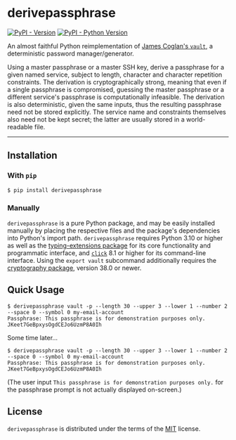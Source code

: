 # derivepassphrase

[![PyPI - Version](https://img.shields.io/pypi/v/derivepassphrase.svg)](https://pypi.org/project/derivepassphrase)
[![PyPI - Python Version](https://img.shields.io/pypi/pyversions/derivepassphrase.svg)](https://pypi.org/project/derivepassphrase)

An almost faithful Python reimplementation of [James Coglan's `vault`][VAULT], a deterministic password manager/generator.

Using a master passphrase or a master SSH key, derive a passphrase for a given named service, subject to length, character and character repetition constraints.
The derivation is cryptographically strong, meaning that even if a single passphrase is compromised, guessing the master passphrase or a different service's passphrase is computationally infeasible.
The derivation is also deterministic, given the same inputs, thus the resulting passphrase need not be stored explicitly.
The service name and constraints themselves also need not be kept secret; the latter are usually stored in a world-readable file.

[VAULT]: https://getvau.lt

-----

## Installation

### With `pip`

```` shell-session
$ pip install derivepassphrase
````

### Manually

`derivepassphrase` is a pure Python package, and may be easily installed manually by placing the respective files and the package's dependencies into Python's import path.
`derivepassphrase` requires Python 3.10 or higher as well as the [typing-extensions package][TYPING_EXTENSIONS] for its core functionality and programmatic interface, and [`click`][CLICK] 8.1 or higher for its command-line interface.
Using the `export vault` subcommand additionally requires the [cryptography package][CRYPTOGRAPHY], version 38.0 or newer.

[TYPING_EXTENSIONS]: https://pypi.org/project/typing-extensions/
[CLICK]: https://click.palletsprojects.com/
[CRYPTOGRAPHY]: https://github.com/pyca/cryptography

## Quick Usage

```` shell-session
$ derivepassphrase vault -p --length 30 --upper 3 --lower 1 --number 2 --space 0 --symbol 0 my-email-account
Passphrase: This passphrase is for demonstration purposes only.
JKeet7GeBpxysOgdCEJo6UzmP8A0Ih
````

Some time later…

```` shell-session
$ derivepassphrase vault -p --length 30 --upper 3 --lower 1 --number 2 --space 0 --symbol 0 my-email-account
Passphrase: This passphrase is for demonstration purposes only.
JKeet7GeBpxysOgdCEJo6UzmP8A0Ih
````

(The user input `This passphrase is for demonstration purposes only.` for the passphrase prompt is not actually displayed on-screen.)

## License

`derivepassphrase` is distributed under the terms of the [MIT](https://spdx.org/licenses/MIT.html) license.

